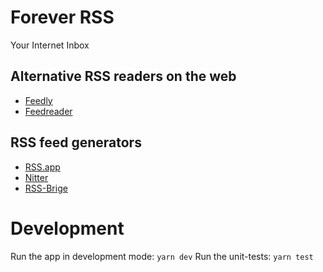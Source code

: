 # Forever RSS

Your Internet Inbox

## Alternative RSS readers on the web

* [Feedly](https://feedly.com/)
* [Feedreader](https://feedreader.com/)

## RSS feed generators

* [RSS.app](https://rss.app/)
* [Nitter](https://nitter.net/)
* [RSS-Brige](https://rss-bridge.org/)

# Development

Run the app in development mode: `yarn dev`
Run the unit-tests: `yarn test`
